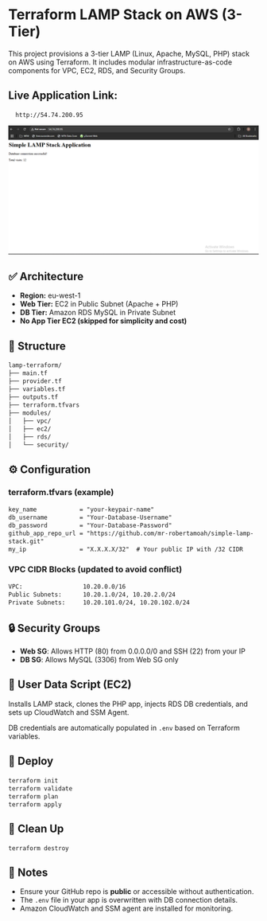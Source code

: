 # Terraform LAMP Stack on AWS (3-Tier)

This project provisions a 3-tier LAMP (Linux, Apache, MySQL, PHP) stack on AWS using Terraform. It includes modular infrastructure-as-code components for VPC, EC2, RDS, and Security Groups.

## Live Application Link:

```
  http://54.74.200.95
```

![Application Page](./Live-Application-Link.png)

## ✅ Architecture

- **Region:** eu-west-1
- **Web Tier:** EC2 in Public Subnet (Apache + PHP)
- **DB Tier:** Amazon RDS MySQL in Private Subnet
- **No App Tier EC2 (skipped for simplicity and cost)**

## 📁 Structure

```
lamp-terraform/
├── main.tf
├── provider.tf
├── variables.tf
├── outputs.tf
├── terraform.tfvars
├── modules/
│   ├── vpc/
│   ├── ec2/
│   ├── rds/
│   └── security/
```

## ⚙️ Configuration

### terraform.tfvars (example)

```
key_name            = "your-keypair-name"
db_username         = "Your-Database-Username"
db_password         = "Your-Database-Password"
github_app_repo_url = "https://github.com/mr-robertamoah/simple-lamp-stack.git"
my_ip               = "X.X.X.X/32"  # Your public IP with /32 CIDR
```

### VPC CIDR Blocks (updated to avoid conflict)

```
VPC:                 10.20.0.0/16
Public Subnets:      10.20.1.0/24, 10.20.2.0/24
Private Subnets:     10.20.101.0/24, 10.20.102.0/24
```

## 🔒 Security Groups

- **Web SG**: Allows HTTP (80) from 0.0.0.0/0 and SSH (22) from your IP
- **DB SG**: Allows MySQL (3306) from Web SG only

## 🧰 User Data Script (EC2)

Installs LAMP stack, clones the PHP app, injects RDS DB credentials, and sets up CloudWatch and SSM Agent.

DB credentials are automatically populated in `.env` based on Terraform variables.

## 🚀 Deploy

```
terraform init
terraform validate
terraform plan
terraform apply
```

## 🧹 Clean Up

```
terraform destroy
```

## 📝 Notes

- Ensure your GitHub repo is **public** or accessible without authentication.
- The `.env` file in your app is overwritten with DB connection details.
- Amazon CloudWatch and SSM agent are installed for monitoring.

